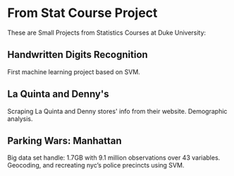 # From Stat Course Project
These are Small Projects from Statistics Courses at Duke University: 
## Handwritten Digits Recognition
First machine learning project based on SVM. 

## La Quinta and Denny's
Scraping La Quinta and Denny stores' info from their website. 
Demographic analysis.

## Parking Wars: Manhattan
Big data set handle: 1.7GB with 9.1 million observations over 43 variables.
Geocoding, and recreating nyc’s police precincts using SVM. 